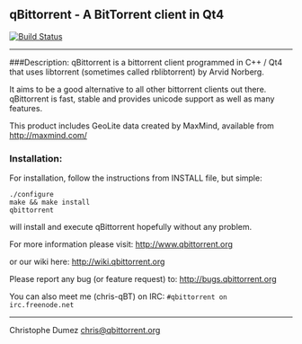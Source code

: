 qBittorrent - A BitTorrent client in Qt4
------------------------------------------

[![Build Status](https://travis-ci.org/qbittorrent/qBittorrent.png?branch=master)](https://travis-ci.org/qbittorrent/qBittorrent)
********************************
###Description:
qBittorrent is a bittorrent client programmed in C++ / Qt4 that uses
libtorrent (sometimes called rblibtorrent) by Arvid Norberg.

It aims to be a good alternative to all other bittorrent clients
out there. qBittorrent is fast, stable and provides unicode
support as well as many features.

This product includes GeoLite data created by MaxMind, available from
http://maxmind.com/

### Installation:
For installation, follow the instructions from INSTALL file, but simple:

```
./configure
make && make install
qbittorrent
```

will install and execute qBittorrent hopefully without any problem.

For more information please visit:
http://www.qbittorrent.org

or our wiki here:
http://wiki.qbittorrent.org

Please report any bug (or feature request) to:
http://bugs.qbittorrent.org

You can also meet me (chris-qBT) on IRC:
`#qbittorrent on irc.freenode.net`

------------------------------------------
Christophe Dumez <chris@qbittorrent.org>

